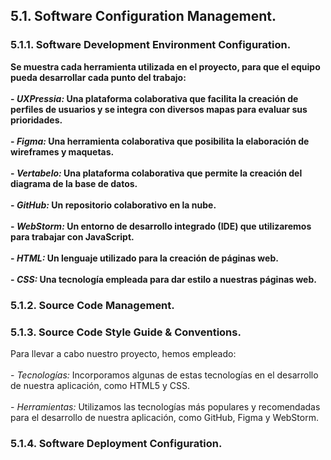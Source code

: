 ## 5.1. Software Configuration Management.
### 5.1.1. Software Development Environment Configuration.
**Se muestra cada herramienta utilizada en el proyecto, para que el equipo pueda desarrollar cada punto del trabajo:
<br><br>- *UXPressia:* Una plataforma colaborativa que facilita la creación de perfiles de usuarios y se integra con diversos mapas para evaluar sus prioridades.
<br><br>- *Figma:* Una herramienta colaborativa que posibilita la elaboración de wireframes y maquetas.
<br><br>- *Vertabelo:* Una plataforma colaborativa que permite la creación del diagrama de la base de datos.
<br><br>- *GitHub:* Un repositorio colaborativo en la nube.
<br><br>- *WebStorm:* Un entorno de desarrollo integrado (IDE) que utilizaremos para trabajar con JavaScript.
<br><br>- *HTML:* Un lenguaje utilizado para la creación de páginas web.
<br><br>- *CSS:* Una tecnología empleada para dar estilo a nuestras páginas web.**
### 5.1.2. Source Code Management.
### 5.1.3. Source Code Style Guide & Conventions.
Para llevar a cabo nuestro proyecto, hemos empleado:
<br><br>- *Tecnologías:* Incorporamos algunas de estas tecnologías en el desarrollo de nuestra aplicación, como HTML5 y CSS.
<br><br>- *Herramientas:* Utilizamos las tecnologías más populares y recomendadas para el desarrollo de nuestra aplicación, como GitHub, Figma y WebStorm.

### 5.1.4. Software Deployment Configuration.
